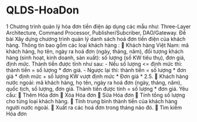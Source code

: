 # QLDS-HoaDon
1 Chương trình quản lý hóa đơn tiền điện áp dụng các mẫu như: Three-Layer Architecture, Command Processor, Publisher/Subcriber, DAO/Gateway.
Đề bài
Xây dựng chương trình quản lý danh sách hoá đơn tiền điện của khách hàng. Thông tin bao gồm các loại khách hàng :
   Khách hàng Việt Nam: mã khách hàng, họ tên, ngày ra hoá đơn (ngày, tháng, năm), đối tượng khách hàng (sinh hoạt, kinh doanh, sản xuất): số lượng (số KW tiêu thụ), đơn giá, định mức.
  Thành tiền được tính như sau:
    - Nếu số lượng <= định mức thì: thành tiền = số lượng * đơn giá.
    - Ngược lại thì: thành tiền = số lượng * đơn giá * định mức + số lượng KW vượt định mức * Đơn giá * 2.5.
   Khách hàng nước ngoài: mã khách hàng, họ tên, ngày ra hoá đơn (ngày, tháng, năm), quốc tịch, số lượng, đơn giá. Thành tiền được tính = số lượng * đơn giá.
Yêu cầu:
   Thêm Hóa đơn
   Xóa Hóa đơn
   Sửa Hóa đơn
   Tính tổng số lượng cho từng loại khách hàng.
   Tính trung bình thành tiền của khách hàng người nước ngoài.
   Xuất ra các hoá đơn trong tháng nào đó.
   Tìm kiếm Hóa đơn
